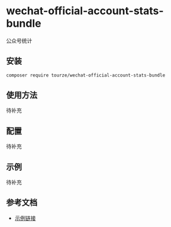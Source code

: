# wechat-official-account-stats-bundle

公众号统计

## 安装

```bash
composer require tourze/wechat-official-account-stats-bundle
```

## 使用方法

待补充

## 配置

待补充

## 示例

待补充

## 参考文档

- [示例链接](https://example.com)
